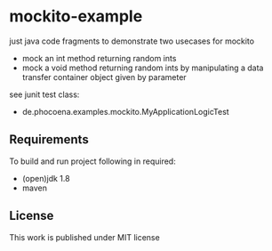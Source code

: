 
# mockito-example

just java code fragments to demonstrate two usecases for mockito
  - mock an int method returning random ints
  - mock a void method returning random ints by manipulating a data transfer container object given by parameter

see junit test class:
  - de.phocoena.examples.mockito.MyApplicationLogicTest

## Requirements
To build and run project following in required:
- (open)jdk 1.8
- maven

## License
This work is published under MIT license

